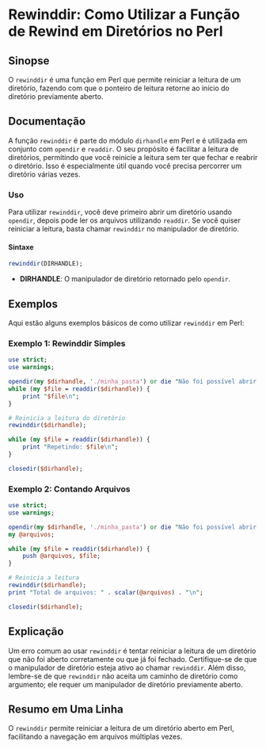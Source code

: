 <!--
Meta Description: # Rewinddir: Como Utilizar a Função de Rewind em Diretórios no Perl ## Sinopse O `rewinddir` é uma função em Perl que permite reiniciar a leitura de u...
Meta Keywords: diretório, rewinddir, dirhandle, leitura, perl
-->

# Rewinddir: Como Utilizar a Função de Rewind em Diretórios no Perl

## Sinopse
O `rewinddir` é uma função em Perl que permite reiniciar a leitura de um diretório, fazendo com que o ponteiro de leitura retorne ao início do diretório previamente aberto.

## Documentação
A função `rewinddir` é parte do módulo `dirhandle` em Perl e é utilizada em conjunto com `opendir` e `readdir`. O seu propósito é facilitar a leitura de diretórios, permitindo que você reinicie a leitura sem ter que fechar e reabrir o diretório. Isso é especialmente útil quando você precisa percorrer um diretório várias vezes.

### Uso
Para utilizar `rewinddir`, você deve primeiro abrir um diretório usando `opendir`, depois pode ler os arquivos utilizando `readdir`. Se você quiser reiniciar a leitura, basta chamar `rewinddir` no manipulador de diretório.

#### Sintaxe
```perl
rewinddir(DIRHANDLE);
```

- **DIRHANDLE**: O manipulador de diretório retornado pelo `opendir`.

## Exemplos
Aqui estão alguns exemplos básicos de como utilizar `rewinddir` em Perl:

### Exemplo 1: Rewinddir Simples
```perl
use strict;
use warnings;

opendir(my $dirhandle, './minha_pasta') or die "Não foi possível abrir o diretório: $!";
while (my $file = readdir($dirhandle)) {
    print "$file\n";
}

# Reinicia a leitura do diretório
rewinddir($dirhandle);

while (my $file = readdir($dirhandle)) {
    print "Repetindo: $file\n";
}

closedir($dirhandle);
```

### Exemplo 2: Contando Arquivos
```perl
use strict;
use warnings;

opendir(my $dirhandle, './minha_pasta') or die "Não foi possível abrir o diretório: $!";
my @arquivos;

while (my $file = readdir($dirhandle)) {
    push @arquivos, $file;
}

# Reinicia a leitura
rewinddir($dirhandle);
print "Total de arquivos: " . scalar(@arquivos) . "\n";

closedir($dirhandle);
```

## Explicação
Um erro comum ao usar `rewinddir` é tentar reiniciar a leitura de um diretório que não foi aberto corretamente ou que já foi fechado. Certifique-se de que o manipulador de diretório esteja ativo ao chamar `rewinddir`. Além disso, lembre-se de que `rewinddir` não aceita um caminho de diretório como argumento; ele requer um manipulador de diretório previamente aberto.

## Resumo em Uma Linha
O `rewinddir` permite reiniciar a leitura de um diretório aberto em Perl, facilitando a navegação em arquivos múltiplas vezes.